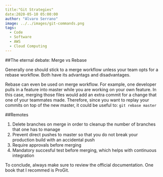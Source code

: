 ```yaml
---
title:"Git Strategies"
date:2020-05-10 05:00:00
author: "Alvaro Serrano"
image: ../../images/git-commands.png
tags:
  - Code
  - Software
  - AWS
  - Cloud Computing
---
```


##The eternal debate: Merge vs Rebase

Generally one should stick to a merge workflow unless your team opts for a
rebase workflow. Both have its advantags and disadvantages.

Rebase can even be used on merge workflow. For example, one developer pulls in
a feature into master while you are working on your own feature. In this case,
merging those files would add an extra commit for a change that one of your
teammates made. Therefore, since you want to replay your commits on top of the
new master, it could be useful to:
```git rebase master```

##Remotes

1. Delete branches on merge in order to cleanup the number of branches that
one has to manage
2. Prevent direct pushes to master so that you do not break your production
build with an accidental push
3. Require approvals before merging
4. Mandatory succesful test before merging, which helps with continuous
integration

To conclude, always make sure to review the official documentation. One book
that I recommed is ProGit.
